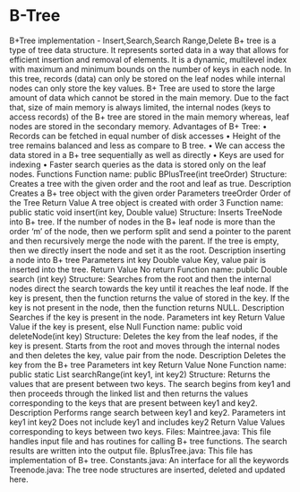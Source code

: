 # B-Tree
B+Tree implementation - Insert,Search,Search Range,Delete
B+ tree is a type of tree data structure. It represents sorted data in a way that allows for efficient
insertion and removal of elements. It is a dynamic, multilevel index with maximum and minimum
bounds on the number of keys in each node. In this tree, records (data) can only be stored on
the leaf nodes while internal nodes can only store the key values. B+ Tree are used to store the
large amount of data which cannot be stored in the main memory. Due to the fact that, size of
main memory is always limited, the internal nodes (keys to access records) of the B+ tree are
stored in the main memory whereas, leaf nodes are stored in the secondary memory.
Advantages of B+ Tree:
• Records can be fetched in equal number of disk accesses
• Height of the tree remains balanced and less as compare to B tree.
• We can access the data stored in a B+ tree sequentially as well as directly
• Keys are used for indexing
• Faster search queries as the data is stored only on the leaf nodes.
Functions
Function name: public BPlusTree(int treeOrder)
Structure: Creates a tree with the given order and the root and leaf as true.
Description Creates a B+ tree object with the given order
Parameters treeOrder Order of the Tree
Return Value A tree object is created with order 3
Function name: public static void insert(int key, Double value)
Structure: Inserts TreeNode into B+ tree. If the number of nodes in the B+ leaf node is more than
the order ‘m’ of the node, then we perform split and send a pointer to the parent and then
recursively merge the node with the parent. If the tree is empty, then we directly insert the node
and set it as the root.
Description inserting a node into B+ tree
Parameters int key
Double value
Key, value pair is inserted into the tree.
Return Value No return
Function name: public Double search (int key)
Structure: Searches from the root and then the internal nodes direct the search towards the key
until it reaches the leaf node. If the key is present, then the function returns the value of stored in
the key. If the key is not present in the node, then the function returns NULL.
Description Searches if the key is present in the node.
Parameters int key
Return Value Value if the key is present, else Null
Function name: public void deleteNode(int key)
Structure: Deletes the key from the leaf nodes, if the key is present. Starts from the root and
moves through the internal nodes and then deletes the key, value pair from the node.
Description Deletes the key from the B+ tree
Parameters int key
Return Value None
Function name: public static List<Double> searchRange(int key1, int key2)
Structure: Returns the values that are present between two keys. The search begins from key1
and then proceeds through the linked list and then returns the values corresponding to the keys
that are present between key1 and key2.
Description Performs range search between key1 and key2.
Parameters int key1
int key2
Does not include key1 and includes key2
Return Value Values corresponding to keys between two keys.
Files:
Maintree.java:
This file handles input file and has routines for calling B+ tree functions.
The search results are written into the output file.
BplusTree.java:
This file has implementation of B+ tree.
Constants.java:
An interface for all the keywords
Treenode.java:
The tree node structures are inserted, deleted and updated here.
